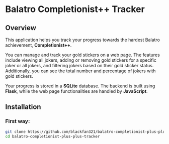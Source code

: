 # Balatro Completionist++ Tracker

## Overview

This application helps you track your progress towards the hardest Balatro achievement, **Completionist++**.

You can manage and track your gold stickers on a web page. The features include viewing all jokers, adding or removing gold stickers for a specific joker or all jokers, and filtering jokers based on their gold sticker status. Additionally, you can see the total number and percentage of jokers with gold stickers.

Your progress is stored in a **SQLite** database. The backend is built using **Flask**, while the web page functionalities are handled by **JavaScript**.


## Installation

### First way:

```bash
git clone https://github.com/blackfan321/balatro-completionist-plus-plus-tracker.git
cd balatro-completionist-plus-plus-tracker
```
